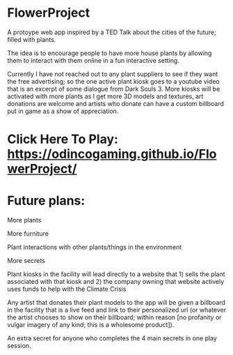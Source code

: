 # FlowerProject
A protoype web app inspired by a TED Talk about the cities of the future; filled with plants.

The idea is to encourage people to have more house plants by allowing them to interact with them online in a fun interactive setting.

Currently I have not reached out to any plant suppliers to see if they want the free advertising; so the one active plant kiosk goes to a youtube video that is an excerpt of some dialogue from Dark Souls 3.
More kiosks will be activated with more plants as I get more 3D models and textures, art donations are welcome and artists who donate can have a custom billboard put in game as a show of appreciation.

Click Here To Play: https://odincogaming.github.io/FlowerProject/
===============================================

Future plans:
===============================================
More plants

More furniture

Plant interactions with other plants/things in the environment

More secrets

Plant kiosks in the facility will lead directly to a website that 1) sells the plant associated with that kiosk and 2) the company owning that website actively uses funds to help with the Climate Crisis

Any artist that donates their plant models to the app will be given a billboard in the facility that is a live feed and link to their personalized url (or whatever the artist chooses to show on their billboard; within reason [no profanity or vulgar imagery of any kind; this is a wholesome product]).

An extra secret for anyone who completes the 4 main secrets in one play session.
